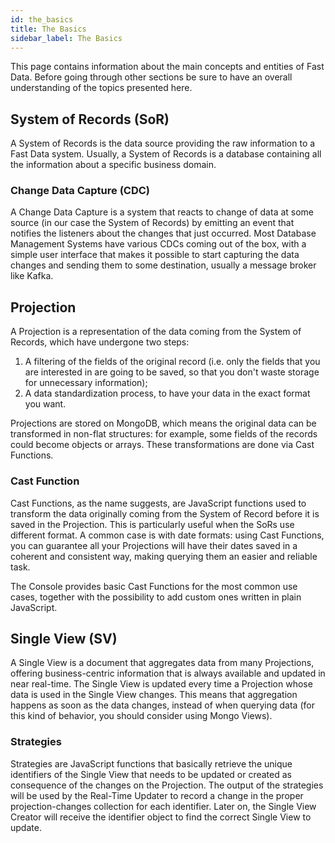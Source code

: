```yaml
---
id: the_basics
title: The Basics
sidebar_label: The Basics
---
```


This page contains information about the main concepts and entities of Fast Data. Before going through other sections be sure to have an overall understanding of the topics presented here.

## System of Records (SoR)

A System of Records is the data source providing the raw information to a Fast Data system. Usually, a System of Records is a database containing all the information about a specific business domain.

### Change Data Capture (CDC)

A Change Data Capture is a system that reacts to change of data at some source (in our case the System of Records) by emitting an event that notifies the listeners about the changes that just occurred.
Most Database Management Systems have various CDCs coming out of the box, with a simple user interface that makes it possible to start capturing the data changes and sending them to some destination, usually a message broker like Kafka.

## Projection

A Projection is a representation of the data coming from the System of Records, which have undergone two steps:

1. A filtering of the fields of the original record (i.e. only the fields that you are interested in are going to be saved, so that you don't waste storage for unnecessary information);
2. A data standardization process, to have your data in the exact format you want.

Projections are stored on MongoDB, which means the original data can be transformed in non-flat structures: for example, some fields of the records could become objects or arrays. These transformations are done via Cast Functions.

### Cast Function

Cast Functions, as the name suggests, are JavaScript functions used to transform the data originally coming from the System of Record before it is saved in the Projection.
This is particularly useful when the SoRs use different format. A common case is with date formats: using Cast Functions, you can guarantee all your Projections will have their dates saved in a coherent and consistent way, making querying them an easier and reliable task.

The Console provides basic Cast Functions for the most common use cases, together with the possibility to add custom ones written in plain JavaScript.

## Single View (SV)

A Single View is a document that aggregates data from many Projections, offering business-centric information that is always available and updated in near real-time.
The Single View is updated every time a Projection whose data is used in the Single View changes. This means that aggregation happens as soon as the data changes, instead of when querying data (for this kind of behavior, you should consider using Mongo Views).

### Strategies

Strategies are JavaScript functions that basically retrieve the unique identifiers of the Single View that needs to be updated or created as consequence of the changes on the Projection. The output of the strategies will be used by the Real-Time Updater to record a change in the proper projection-changes collection for each identifier. Later on, the Single View Creator will receive the identifier object to find the correct Single View to update.